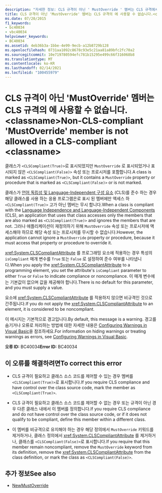 ```yaml
---
description: "자세한 정보: CLS 규격이 아닌 ' MustOverride ' 멤버는 CLS 규격에서 허용 되지 않습니다. <classname>"
title: CLS 규격이 아닌 'MustOverride' 멤버는 CLS 규격의 에 사용할 수 없습니다.<classname>
ms.date: 07/20/2015
f1_keywords:
- bc40034
- vbc40034
helpviewer_keywords:
- BC40034
ms.assetid: 4eb36b3a-1bbe-4e99-9ecb-a12b8729b128
ms.openlocfilehash: 0731aa1092c8678c93e5c21aa81a89bfc2fc70a2
ms.sourcegitcommit: 10e719780594efc781b15295e499c66f316068b8
ms.translationtype: MT
ms.contentlocale: ko-KR
ms.lasthandoff: 02/14/2021
ms.locfileid: "100455979"
---
```

# <a name="non-cls-compliant-mustoverride-member-is-not-allowed-in-a-cls-compliant-classname"></a><span data-ttu-id="aad4a-103">CLS 규격이 아닌 'MustOverride' 멤버는 CLS 규격의 에 사용할 수 없습니다.\<classname></span><span class="sxs-lookup"><span data-stu-id="aad4a-103">Non-CLS-compliant 'MustOverride' member is not allowed in a CLS-compliant \<classname></span></span>

<span data-ttu-id="aad4a-104">클래스가 `<CLSCompliant(True)>`로 표시되었지만 `MustOverride` 로 표시되었거나 표시되지 않은 `<CLSCompliant(False)>` 속성 또는 프로시저를 포함합니다.</span><span class="sxs-lookup"><span data-stu-id="aad4a-104">A class is marked as `<CLSCompliant(True)>`, but it contains a `MustOverride` property or procedure that is marked as `<CLSCompliant(False)>` or is not marked.</span></span>  
  
 <span data-ttu-id="aad4a-105">클래스가 [언어 독립성 및 Language-Independent 구성 요소](../../standard/language-independence-and-language-independent-components.md) (CLS)를 준수 하는 경우 해당 클래스를 사용 하는 응용 프로그램은로 표시 된 멤버에만 액세스 하 `<CLSCompliant(True)>` 고가 아닌 멤버는 무시 합니다.</span><span class="sxs-lookup"><span data-stu-id="aad4a-105">When a class is compliant with the [Language Independence and Language-Independent Components](../../standard/language-independence-and-language-independent-components.md) (CLS), an application that uses that class accesses only the members that are also marked as `<CLSCompliant(True)>` and ignores the members that are not.</span></span> <span data-ttu-id="aad4a-106">그러나 애플리케이션이 재정의하기 위해 `MustOverride` 속성 또는 프로시저에 액세스해야 하므로 해당 속성 또는 프로시저를 무시할 수 없습니다.</span><span class="sxs-lookup"><span data-stu-id="aad4a-106">However, the application cannot ignore a `MustOverride` property or procedure, because it must access that property or procedure to override it.</span></span>  
  
 <span data-ttu-id="aad4a-107"><xref:System.CLSCompliantAttribute> 를 프로그래밍 요소에 적용하는 경우 특성의 `isCompliant` 매개 변수를 `True` 또는 `False` 로 설정하여 준수 여부를 나타냅니다.</span><span class="sxs-lookup"><span data-stu-id="aad4a-107">When you apply the <xref:System.CLSCompliantAttribute> to a programming element, you set the attribute's `isCompliant` parameter to either `True` or `False` to indicate compliance or noncompliance.</span></span> <span data-ttu-id="aad4a-108">이 매개 변수에는 기본값이 없으며 값을 제공해야 합니다.</span><span class="sxs-lookup"><span data-stu-id="aad4a-108">There is no default for this parameter, and you must supply a value.</span></span>  
  
 <span data-ttu-id="aad4a-109">요소에 <xref:System.CLSCompliantAttribute> 를 적용하지 않으면 비규격인 것으로 간주됩니다.</span><span class="sxs-lookup"><span data-stu-id="aad4a-109">If you do not apply the <xref:System.CLSCompliantAttribute> to an element, it is considered to be noncompliant.</span></span>  
  
 <span data-ttu-id="aad4a-110">이 메시지는 기본적으로 경고입니다.</span><span class="sxs-lookup"><span data-stu-id="aad4a-110">By default, this message is a warning.</span></span> <span data-ttu-id="aad4a-111">경고를 숨기거나 오류로 처리하는 방법에 대한 자세한 내용은 [Configuring Warnings in Visual Basic](/visualstudio/ide/configuring-warnings-in-visual-basic)을 참조하세요.</span><span class="sxs-lookup"><span data-stu-id="aad4a-111">For information on hiding warnings or treating warnings as errors, see [Configuring Warnings in Visual Basic](/visualstudio/ide/configuring-warnings-in-visual-basic).</span></span>  
  
 <span data-ttu-id="aad4a-112">**오류 ID:** BC40034</span><span class="sxs-lookup"><span data-stu-id="aad4a-112">**Error ID:** BC40034</span></span>  
  
## <a name="to-correct-this-error"></a><span data-ttu-id="aad4a-113">이 오류를 해결하려면</span><span class="sxs-lookup"><span data-stu-id="aad4a-113">To correct this error</span></span>  
  
- <span data-ttu-id="aad4a-114">CLS 규격이 필요하고 클래스 소스 코드를 제어할 수 있는 경우 멤버를 `<CLSCompliant(True)>`로 표시합니다.</span><span class="sxs-lookup"><span data-stu-id="aad4a-114">If you require CLS compliance and have control over the class source code, mark the member as `<CLSCompliant(True)>`.</span></span>  
  
- <span data-ttu-id="aad4a-115">CLS 규격이 필요하고 클래스 소스 코드를 제어할 수 없는 경우 또는 규격이 아닌 경우 다른 클래스 내에서 이 멤버를 정의합니다.</span><span class="sxs-lookup"><span data-stu-id="aad4a-115">If you require CLS compliance and do not have control over the class source code, or if it does not qualify to be compliant, define this member within a different class.</span></span>  
  
- <span data-ttu-id="aad4a-116">이 멤버를 비규격으로 유지해야 하는 경우 해당 정의에서 `MustOverride` 키워드를 제거하거나, 클래스 정의에서 <xref:System.CLSCompliantAttribute> 를 제거하거나, 클래스를 `<CLSCompliant(False)>`로 표시합니다.</span><span class="sxs-lookup"><span data-stu-id="aad4a-116">If you require that this member remain noncompliant, remove the `MustOverride` keyword from its definition, remove the <xref:System.CLSCompliantAttribute> from the class definition, or mark the class as `<CLSCompliant(False)>`.</span></span>  
  
## <a name="see-also"></a><span data-ttu-id="aad4a-117">추가 정보</span><span class="sxs-lookup"><span data-stu-id="aad4a-117">See also</span></span>

- [<span data-ttu-id="aad4a-118">New</span><span class="sxs-lookup"><span data-stu-id="aad4a-118">MustOverride</span></span>](../language-reference/modifiers/mustoverride.md)
